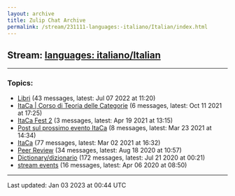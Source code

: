 ```yaml
---
layout: archive
title: Zulip Chat Archive
permalink: /stream/231111-languages:-italiano/Italian/index.html
---
```


## Stream: [languages: italiano/Italian](https://mattecapu.github.io/ct-zulip-archive/stream/231111-languages:-italiano/Italian/index.html)
---

### Topics:

* [Libri](topic/topic_Libri.html) (43 messages, latest: Jul 07 2022 at 11:20)
* [ItaCa \| Corso di Teoria delle Categorie](topic/topic_ItaCa.20.7C.20Corso.20di.20Teoria.20delle.20Categorie.html) (6 messages, latest: Oct 11 2021 at 17:25)
* [ItaCa Fest 2](topic/topic_ItaCa.20Fest.202.html) (3 messages, latest: Apr 19 2021 at 13:15)
* [Post sul prossimo evento ItaCa](topic/topic_Post.20sul.20prossimo.20evento.20ItaCa.html) (8 messages, latest: Mar 23 2021 at 14:34)
* [ItaCa](topic/topic_ItaCa.html) (77 messages, latest: Mar 02 2021 at 16:32)
* [Peer Review](topic/topic_Peer.20Review.html) (34 messages, latest: Aug 18 2020 at 10:57)
* [Dictionary/dizionario](topic/topic_Dictionary.2Fdizionario.html) (172 messages, latest: Jul 21 2020 at 00:21)
* [stream events](topic/topic_stream.20events.html) (16 messages, latest: Apr 06 2020 at 08:50)

<hr><p>Last updated: Jan 03 2023 at 00:44 UTC</p>